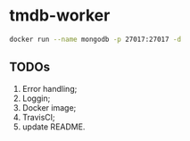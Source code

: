 # tmdb-worker

```sh
docker run --name mongodb -p 27017:27017 -d
```

## TODOs
1. Error handling;
2. Loggin;
3. Docker image;
4. TravisCI;
5. update README.
